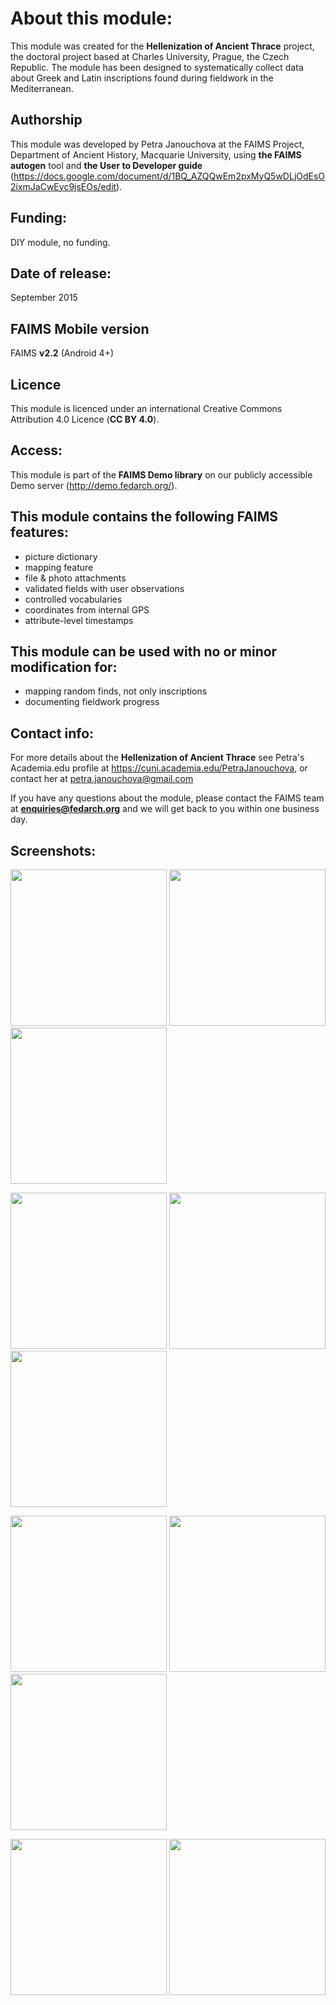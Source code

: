 # About this module:
This module was created for the **Hellenization of Ancient Thrace** project, the doctoral project based at Charles University, Prague, the Czech Republic. The module has been designed to systematically collect data about Greek and Latin inscriptions found during fieldwork in the Mediterranean.
 
## Authorship
This module was developed by Petra Janouchova at the FAIMS Project, Department of Ancient History, Macquarie University, using **the FAIMS autogen** tool and **the User to Developer guide** (https://docs.google.com/document/d/1BQ_AZQQwEm2pxMyQ5wDLjOdEsO2ixmJaCwEyc9jsEOs/edit).
 
## Funding:
DIY module, no funding.

## Date of release:
September 2015 

## FAIMS Mobile version
FAIMS **v2.2** (Android 4+)
 
## Licence
This module is licenced under an international Creative Commons Attribution 4.0 Licence (**CC BY 4.0**).

## Access:
This module is part of the **FAIMS Demo library** on our publicly accessible Demo server (http://demo.fedarch.org/). 

## This module contains the following FAIMS features:
* picture dictionary
* mapping feature
* file & photo attachments
* validated fields with user observations
* controlled vocabularies
* coordinates from internal GPS
* attribute-level timestamps 


## This module can be used with no or minor modification for:
* mapping random finds, not only inscriptions
* documenting fieldwork progress

## Contact info:
For more details about the **Hellenization of Ancient Thrace** see Petra's Academia.edu profile at https://cuni.academia.edu/PetraJanouchova, or contact her at petra.janouchova@gmail.com

If you have any questions about the module, please contact the FAIMS team at **enquiries@fedarch.org** and we will get back to you within one business day.

## Screenshots:

<p align="left">
  <img src="https://github.com/petrajanouchova/Epigraphic_Module/blob/master/screenshots/Screenshot_20170912-113953.png" width="250"/>
  <img src="https://github.com/petrajanouchova/Epigraphic_Module/blob/master/screenshots/Screenshot_20170912-114007.png" width="250"/>
  <img src="https://github.com/petrajanouchova/Epigraphic_Module/blob/master/screenshots/Screenshot_20170912-114225.png" width="250"/>
</p>

<p align="left">
  <img src="https://github.com/petrajanouchova/Epigraphic_Module/blob/master/screenshots/Screenshot_20170912-114309.png" width="250"/>
  <img src="https://github.com/petrajanouchova/Epigraphic_Module/blob/master/screenshots/Screenshot_20170912-114332.png" width="250"/>
  <img src="https://github.com/petrajanouchova/Epigraphic_Module/blob/master/screenshots/Screenshot_20170912-114352.png" width="250"/>
</p>

<p align="left">
  <img src="https://github.com/petrajanouchova/Epigraphic_Module/blob/master/screenshots/Screenshot_20170912-114401.png" width="250"/>
  <img src="https://github.com/petrajanouchova/Epigraphic_Module/blob/master/screenshots/Screenshot_20170912-114534.png" width="250"/>
  <img src="https://github.com/petrajanouchova/Epigraphic_Module/blob/master/screenshots/Screenshot_20170912-114606.png" width="250"/>
</p>

<p align="left">
  <img src="https://github.com/petrajanouchova/Epigraphic_Module/blob/master/screenshots/Screenshot_20170912-114630.png" width="250"/>
  <img src="https://github.com/petrajanouchova/Epigraphic_Module/blob/master/screenshots/Screenshot_20170912-114839.png" width="250"/>
</p>